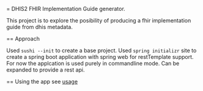 = DHIS2 FHIR Implementation Guide generator.

This project is to explore the posibility of producing a fhir implementation guide from dhis metadata.

== Approach

Used `sushi --init` to create a base project.
Used `spring initializr` site to create a spring boot application with spring web for restTemplate support.
For now the applcation is used purely in commandline mode.
Can be expanded to provide a rest api.

== Using the app
see [usage](USAGE.md)